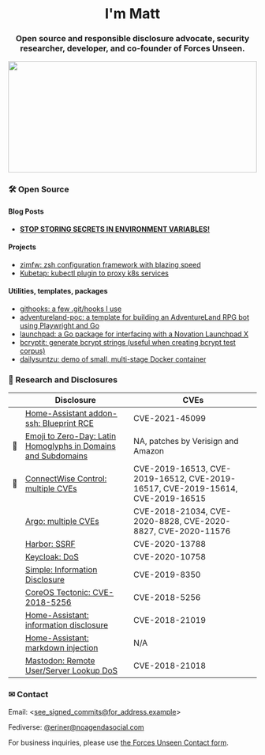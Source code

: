 <h1 align="center">I'm Matt</h1>
<h3 align="center">Open source and responsible disclosure advocate, security researcher, developer, and co-founder of Forces Unseen.</h3>
<a href="https://www.forcesunseen.com/">
  <img src="https://uploads-ssl.webflow.com/6066315eb78737755d80e001/60da8c5f5c47d0f9c07a0e35_mark.svg" width="100%" height="225">
</a>

### 🛠  Open Source

#### Blog Posts

- [**STOP STORING SECRETS IN ENVIRONMENT VARIABLES!**](https://blog.forcesunseen.com/stop-storing-secrets-in-environment-variables)

#### Projects

- [zimfw: zsh configuration framework with blazing speed](https://github.com/zimfw/zimfw)
- [Kubetap: kubectl plugin to proxy k8s services](https://github.com/Eriner/kubetap)

#### Utilities, templates, packages

- [githooks: a few .git/hooks I use](https://github.com/Eriner/githooks)
- [adventureland-poc: a template for building an AdventureLand RPG bot using Playwright and Go](https://github.com/Eriner/adventureland-poc)
- [launchpad: a Go package for interfacing with a Novation Launchpad X](https://github.com/Eriner/launchpad)
- [bcryptit: generate bcrypt strings (useful when creating bcrypt test corpus)](https://github.com/Eriner/bcryptit)
- [dailysuntzu: demo of small, multi-stage Docker container](https://github.com/Eriner/dailysuntzu)

### 🧠 Research and Disclosures

|         | Disclosure                                                                                                                                                                                        | CVEs                                                                           |
| ---     | ---                                                                                                                                                                                               | ---                                                                            |
|         | [Home-Assistant addon-ssh: Blueprint RCE](https://gist.github.com/Eriner/0872628519f70556d2c26c83439a9f67)                                                                                        | CVE-2021-45099                                                                 |
| :star2: | [Emoji to Zero-Day: Latin Homoglyphs in Domains and Subdomains](https://web.archive.org/web/20201209181122/https://www.soluble.ai/blog/public-disclosure-emoji-to-zero-day)                       | NA, patches by Verisign and Amazon                                             |
| :star2: | [ConnectWise Control: multiple CVEs](https://web.archive.org/web/20200916192818/https://labs.bishopfox.com/advisories/connectwise-control)                                                        | CVE-2019-16513, CVE-2019-16512, CVE-2019-16517, CVE-2019-15614, CVE-2019-16515 |
|         | [Argo: multiple CVEs](https://web.archive.org/web/20210321124655/https://www.soluble.ai/blog/argo-cves-2020)                                                                                      | CVE-2018-21034, CVE-2020-8828, CVE-2020-8827, CVE-2020-11576                   |
|         | [Harbor: SSRF](https://web.archive.org/web/20210322132249/https://www.soluble.ai/blog/harbor-ssrf-cve-2020-13788)                                                                                 | CVE-2020-13788                                                                 |
|         | [Keycloak: DoS](https://web.archive.org/web/20201205001123/https://www.soluble.ai/blog/keycloak-cve-2020-10758)                                                                                   | CVE-2020-10758                                                                 |
|         | [Simple: Information Disclosure](https://web.archive.org/web/20210129013519/https://labs.bishopfox.com/advisories/simple-better-banking-android-v-2-45-0-2-45-3-sensitive-information-disclosure) | CVE-2019-8350                                                                  |
|         | [CoreOS Tectonic: CVE-2018-5256](https://web.archive.org/web/20210319020045/https://nvd.nist.gov/vuln/detail/CVE-2018-5256)                                                                       | CVE-2018-5256                                                                  |
|         | [Home-Assistant: information disclosure](https://github.com/home-assistant/home-assistant/pull/13836)                                                                                             | CVE-2018-21019                                                                 |
|         | [Home-Assistant: markdown injection](https://github.com/home-assistant/home-assistant-polymer/pull/2115/commits/59bf117e2a6a256997a0809d20a26ed745bccd74)                                         | N/A                                                                            |
|         | [Mastodon: Remote User/Server Lookup DoS](https://github.com/tootsuite/mastodon/pull/9329)                                                                                                        | CVE-2018-21018                                                                 |

### ✉ Contact

Email: <see_signed_commits@for_address.example>

Fediverse: [@eriner@noagendasocial.com](https://noagendasocial.com/@eriner)

For business inquiries, please use [the Forces Unseen Contact form](https://www.forcesunseen.com/contact).
